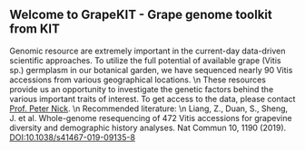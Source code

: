 ## Welcome to GrapeKIT - Grape genome toolkit from KIT

Genomic resource are extremely important in the current-day data-driven scientific approaches. To utilize the full potential of available grape (Vitis sp.) germplasm in our botanical garden, we have sequenced nearly 90 Vitis accessions from various geographical locations.
\n
These resources provide us an opportunity to investigate the genetic factors behind the various important traits of interest. To get access to the data, please contact [Prof. Peter Nick](https://www.botanik.kit.edu/botzell/english/1134.php).
\n
Recommended literature: \n
Liang, Z., Duan, S., Sheng, J. et al. Whole-genome resequencing of 472 Vitis accessions for grapevine diversity and demographic history analyses. Nat Commun 10, 1190 (2019). [DOI:10.1038/s41467-019-09135-8](https://doi.org/10.1038/s41467-019-09135-8)


